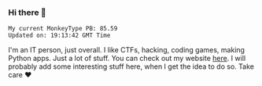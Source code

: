 ### Hi there 👋
<!-- PB START -->
```
My current MonkeyType PB: 85.59
Updated on: 19:13:42 GMT Time
```
<!-- PB END -->
I'm an IT person, just overall. I like CTFs, hacking, coding games, making Python apps. Just a lot of stuff.
You can check out my website [here](https://skill3472.github.io/).
I will probably add some interesting stuff here, when I get the idea to do so. Take care ❤️

